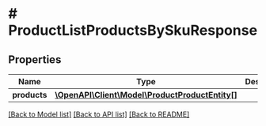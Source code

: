 # # ProductListProductsBySkuResponse


## Properties 


Name | Type | Description | Notes
------------ | ------------- | ------------- | -------------
**products**| [**\OpenAPI\Client\Model\ProductProductEntity[]**](ProductProductEntity.md) |   | [optional]


[[Back to Model list]](../../README.md#models) [[Back to API list]](../../README.md#endpoints) [[Back to README]](../../README.md)

